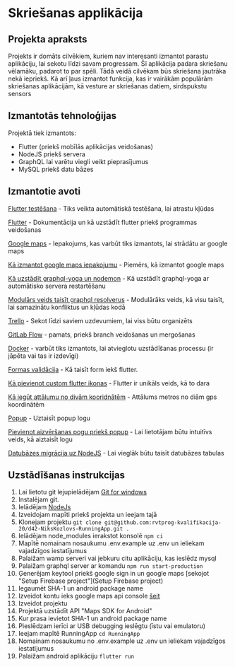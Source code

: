 # Skriešanas applikācija

## Projekta apraksts
Projekts ir domāts cilvēkiem, kuriem nav interesanti izmantot parastu aplikāciju, lai sekotu līdzi savam progressam. Šī aplikācija padara skriešanu vēlamāku, padarot to par spēli. Tādā veidā cilvēkam būs skriešana jautrāka nekā iepriekš. Kā arī ļaus izmantot funkcija, kas ir vairākām populārām skriešanas aplikācijām, kā vesture ar skriešanas datiem, sirdspukstu sensors

## Izmantotās tehnoloģijas
Projektā tiek izmantots:
- Flutter (priekš mobīlās aplikācijas veidošanas)
- NodeJS priekš servera
- GraphQL lai varētu viegli veikt pieprasījumus
- MySQL priekš datu bāzes

## Izmantotie avoti
[Flutter testēšana](https://www.youtube.com/playlist?list=PL6tu16kXT9PrzZbUTUscEYOHHTVEKPLha) - Tiks veikta automātiskā testēšana, lai atrastu kļūdas

[Flutter](https://flutter.dev/docs/get-started/editor) - Dokumentācija un kā uzstādīt flutter priekš programmas veidošanas

[Google maps](https://pub.dev/packages/google_maps_flutter) - Iepakojums, kas varbūt tiks izmantots, lai strādātu ar google maps

[Kā izmantot google maps iepakojumu](https://codelabs.developers.google.com/codelabs/google-maps-in-flutter/#3) - Piemērs, kā izmantot google maps

[Kā uzstādīt graphql-yoga un nodemon](https://medium.com/@gbolahanolawuyi/setting-up-a-graphql-server-with-node-graphql-yoga-prisma-a3f59d33dac0) - Kā uzstādīt graphql-yoga ar automātisko servera restartēšanu

[Modulārs veids taisīt graphql resolverus](https://github.com/prisma-labs/graphql-yoga/tree/master/examples/modular-resolvers) - Modulārāks veids, kā visu taisīt, lai samazinātu konfliktus un kļūdas kodā

[Trello](https://trello.com/) - Sekot līdzi saviem uzdevumiem, lai viss būtu organizēts

[GitLab Flow](https://docs.gitlab.com/ee/topics/gitlab_flow.html) - pamats, priekš branch veidošanas un mergošanas

[Docker](https://www.docker.com/) - varbūt tiks izmantots, lai atvieglotu uzstādīšanas processu (ir jāpēta vai tas ir izdevīgi)

[Formas validācija](https://www.freecodecamp.org/forum/t/how-to-validate-forms-and-user-input-the-easy-way-using-flutter/190377) - Kā taisīt form iekš flutter.

[Kā pievienot custom flutter ikonas](https://www.youtube.com/watch?v=uojqV6hUEDc) - Flutter ir unikāls veids, kā to dara

[Kā iegūt attālumu no divām kooridnātēm](https://stackoverflow.com/questions/17787235/creating-a-method-using-haversine-formula-android-v2/17787472#17787472) - Attālums metros no diām gps koordinātēm

[Popup](https://dev.to/mightytechno/flutter-alert-dialog-to-custom-dialog-1ok4) - Uztaisīt popup logu

[Pievienot aizvēršanas pogu priekš popup](https://stackoverflow.com/questions/57709298/how-to-design-custom-dialog-box-using-close-icon-with-flutter) - Lai lietotājam būtu intuitīvs veids, kā aiztaisīt logu

[Datubāzes migrācija uz NodeJS](https://www.jernejsila.com/2016/09/04/creating-database-migrations-seeds-node-js/) - Lai vieglāk būtu taisīt datubāzes tabulas

## Uzstādīšanas instrukcijas
1. Lai lietotu git lejupielādējam [Git for windows](https://git-scm.com/download/win)
2. Instalējam git.
3. Ielādējam [NodeJs](https://nodejs.org/en/download/)
4. Izveidojam mapīti priekš projekta un ieejam tajā
5. Klonejam projektu
```git clone git@github.com:rvtprog-kvalifikacija-20/d42-NiksKozlovs-RunningApp.git .```
6. Ielādējam node_modules ierakstot konsolē
```npm ci```
7. Mapītē nomainam nosaukumu .env.example uz .env un ieliekam vajadzīgos iestatījumus
8. Palaižam wamp serveri vai jebkuru citu aplikāciju, kas ieslēdz mysql
9. Palaižam graphql server ar komandu
```npm run start-production```
10. Ģenerējam keytool priekš google sign in un google maps [sekojot "Setup Firebase project"](Setup Firebase project)
11. Iegaumēt SHA-1 un android package name
12. Izveidot kontu ieks google maps api console [šeit](https://console.cloud.google.com/google/maps-apis/overview)
13. Izveidot projektu
14. Projektā uzstādīt API "Maps SDK for Android"
15. Kur prasa ievietot SHA-1 un android package name
16. Pieslēdzam ierīci ar USB debugging ieslēgtu (īstu vai emulatoru)
17. Ieejam mapītē RunningApp
```cd RunningApp```
18. Nomainam nosaukumu no .env.example uz .env un ieliekam vajadzīgos iestatījumus
19. Palaižam android aplikāciju
```flutter run```
